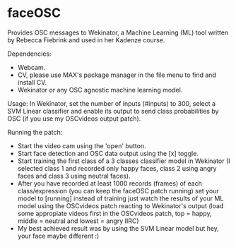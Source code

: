 # faceOSC

Provides OSC messages to Wekinator, a Machine Learning (ML) tool written by Rebecca Fiebrink and used in her Kadenze course.

Dependencies:
- Webcam.
- CV, please use MAX's package manager in the file menu to find and install CV.
- Wekinator or any OSC agnostic machine learning model.

Usage:
In Wekinator, set the number of inputs (#inputs) to 300, select a SVM Linear classifier and enable its output to send class probabilities by OSC (if you use my OSCvideos output patch).

Running the patch:
- Start the video cam using the 'open' button.
- Start face detection and OSC data output using the [x] toggle.
- Start training the first class of a 3 classes classifier model in Wekinator (I selected class 1 and recorded only happy faces, class 2 using angry faces and class 3 using neutral faces). 
- After you have recorded at least 1000 records (frames) of each class/expression (you can keep the faceOSC patch running) set your model to [running] instead of training just watch the results of your ML model using the OSCvideos patch reacting to Wekinator's output (load some appropiate videos first in the OSCvideos patch, top = happy, middle = neutral and lowest = angry IIRC)
- My best achieved result was by using the SVM Linear model but hey, your face maybe different :)

